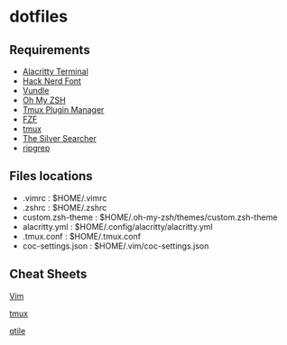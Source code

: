 # dotfiles

## Requirements

  - [Alacritty Terminal](https://github.com/alacritty/alacritty/releases)
  - [Hack Nerd Font](https://github.com/ryanoasis/nerd-fonts/tree/master/patched-fonts/Hack#quick-installation)
  - [Vundle](https://github.com/VundleVim/Vundle.vim#quick-start)
  - [Oh My ZSH](https://github.com/ohmyzsh/ohmyzsh#basic-installation)
  - [Tmux Plugin Manager](https://github.com/tmux-plugins/tpm#installation)
  - [FZF](https://github.com/junegunn/fzf#installation)  
  - [tmux](https://github.com/tmux/tmux/wiki/Installing)
  - [The Silver Searcher](https://github.com/ggreer/the_silver_searcher#installing)
  - [ripgrep](https://github.com/BurntSushi/ripgrep#installation)

## Files locations

  - .vimrc : $HOME/.vimrc
  - .zshrc : $HOME/.zshrc
  - custom.zsh-theme : $HOME/.oh-my-zsh/themes/custom.zsh-theme
  - alacritty.yml : $HOME/.config/alacritty/alacritty.yml
  - .tmux.conf : $HOME/.tmux.conf
  - coc-settings.json : $HOME/.vim/coc-settings.json
  
## Cheat Sheets

[Vim](./cheatsheets/vim.md)

[tmux](./cheatsheets/tmux.md)

[qtile](./cheatsheets/qtile.md)
